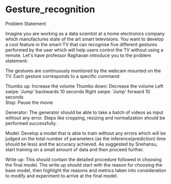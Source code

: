 # Gesture_recognition

Problem Statement

Imagine you are working as a data scientist at a home electronics company which manufactures state of the art smart televisions. 
You want to develop a cool feature in the smart-TV that can recognise five different gestures performed by the user which will help users control the TV without using a remote. 
Let's have professor Raghavan introduce you to the problem statement:

The gestures are continuously monitored by the webcam mounted on the TV. Each gesture corresponds to a specific command:

  Thumbs up:  Increase the volume
  Thumbs down: Decrease the volume
  Left swipe: 'Jump' backwards 10 seconds
  Right swipe: 'Jump' forward 10 seconds  
  Stop: Pause the movie
  
Generator:  The generator should be able to take a batch of videos as input without any error. Steps like cropping, resizing and normalization should be performed successfully.

Model: Develop a model that is able to train without any errors which will be judged on the total number of parameters (as the inference(prediction) time should be less) and the accuracy achieved. 
       As suggested by Snehansu, start training on a small amount of data and then proceed further.

Write up: This should contain the detailed procedure followed in choosing the final model. The write up should start with the reason for choosing the base model, 
          then highlight the reasons and metrics taken into consideration to modify and experiment to arrive at the final model. 
